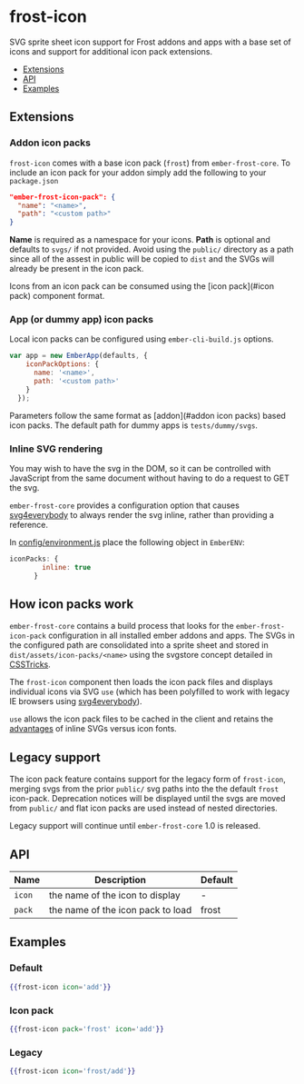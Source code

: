 # frost-icon

SVG sprite sheet icon support for Frost addons and apps with a base 
set of icons and support for additional icon pack extensions.

 * [Extensions](#extensions)
 * [API](#api)
 * [Examples](#examples)

## Extensions

### Addon icon packs

`frost-icon` comes with a base icon pack (`frost`) from `ember-frost-core`. 
To include an icon pack for your addon simply add the following to your `package.json`

```json
"ember-frost-icon-pack": {
  "name": "<name>",
  "path": "<custom path>"
}
```

**Name** is required as a namespace for your icons.  **Path** is optional
and defaults to `svgs/` if not provided.  Avoid using the `public/` 
directory as a path since all of the assest in public will be copied
to `dist` and the SVGs will already be present in the icon pack.

Icons from an icon pack can be consumed using the [icon pack](#icon pack) 
component format.

### App (or dummy app) icon packs

Local icon packs can be configured using `ember-cli-build.js` options.

```javascript
var app = new EmberApp(defaults, {
    iconPackOptions: {
      name: '<name>',
      path: '<custom path>'
    }
  });
```

Parameters follow the same format as [addon](#addon icon packs) 
based icon packs. The default path for dummy apps is 
`tests/dummy/svgs`.

### Inline SVG rendering

You may wish to have the svg in the DOM, so it can be controlled with JavaScript from the same document without having to do a request to GET the svg. 

`ember-frost-core` provides a configuration option that causes [svg4everybody](https://github.com/jonathantneal/svg4everybody) to always render the svg inline, rather than providing a reference.

In [config/environment.js](https://github.com/ciena-frost/ember-frost-core/blob/master/tests/dummy/config/environment.js#L14-L16) place the following object in `EmberENV`:

```javascript
iconPacks: {
        inline: true
      }
```



## How icon packs work

`ember-frost-core` contains a build process that looks for the 
`ember-frost-icon-pack` configuration in all installed ember addons
and apps.  The SVGs in the configured path are consolidated into a 
sprite sheet and stored in `dist/assets/icon-packs/<name>` using 
the svgstore concept detailed in [CSSTricks](https://css-tricks.com/svg-sprites-use-better-icon-fonts/).

The `frost-icon` component then loads the icon pack files and 
displays individual icons via SVG `use` (which has been polyfilled 
to work with legacy IE browsers using [svg4everybody](https://github.com/jonathantneal/svg4everybody)).

`use` allows the icon pack files to be cached in the client and retains
the [advantages](https://css-tricks.com/icon-fonts-vs-svg/) of inline 
SVGs versus icon fonts.

## Legacy support

The icon pack feature contains support for the legacy form of 
`frost-icon`, merging svgs from the prior `public/` svg paths 
into the the default `frost` icon-pack.  Deprecation notices will 
be displayed until the svgs are moved from `public/` and flat icon 
packs are used instead of nested directories.

Legacy support will continue until `ember-frost-core` 1.0 is released.

## API

| Name   | Description | Default |
| ------ | ----------- | ----------- |
| `icon` | the name of the icon to display | - |
| `pack` | the name of the icon pack to load | frost |

## Examples

### Default
```handlebars
{{frost-icon icon='add'}}
```

### Icon pack
```handlebars
{{frost-icon pack='frost' icon='add'}}
```

### Legacy
```handlebars
{{frost-icon icon='frost/add'}}
```
